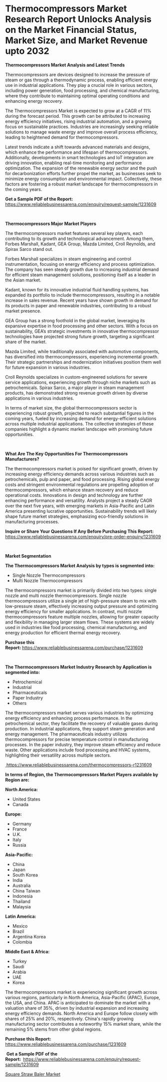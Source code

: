 <p><h1>Thermocompressors Market Research Report Unlocks Analysis on the Market Financial Status, Market Size, and Market Revenue upto 2032</h1></p><p><strong>Thermocompressors Market Analysis and Latest Trends</strong></p>
<p><p>Thermocompressors are devices designed to increase the pressure of steam or gas through a thermodynamic process, enabling efficient energy use in industrial applications. They play a crucial role in various sectors, including power generation, food processing, and chemical manufacturing, where they contribute to maintaining optimal operating conditions and enhancing energy recovery.</p><p>The Thermocompressors Market is expected to grow at a CAGR of 11% during the forecast period. This growth can be attributed to increasing energy efficiency initiatives, rising industrial automation, and a growing focus on sustainable practices. Industries are increasingly seeking reliable solutions to manage waste energy and improve overall process efficiency, leading to heightened demand for thermocompressors.</p><p>Latest trends indicate a shift towards advanced materials and designs, which enhance the performance and lifespan of thermocompressors. Additionally, developments in smart technologies and IoT integration are driving innovation, enabling real-time monitoring and performance optimization. The expansion of the renewable energy sector and the push for decarbonization efforts further propel the market, as businesses seek to minimize energy consumption and environmental impact. Collectively, these factors are fostering a robust market landscape for thermocompressors in the coming years.</p></p>
<p><strong>Get a Sample PDF of the Report:&nbsp;</strong> <a href="https://www.reliablebusinessarena.com/enquiry/request-sample/1231609?utm_campaign=2113&utm_medium=2&utm_source=Github&utm_content=ia&utm_term=23022025&utm_id=thermocompressors">https://www.reliablebusinessarena.com/enquiry/request-sample/1231609</a></p>
<p>&nbsp;</p>
<p><strong>Thermocompressors Major Market Players</strong></p>
<p><p>The thermocompressors market features several key players, each contributing to its growth and technological advancement. Among them, Forbes Marshall, Kadant, GEA Group, Mazda Limited, Croll Reynolds, and Spirax Sarco stand out.</p><p>Forbes Marshall specializes in steam engineering and control instrumentation, focusing on energy efficiency and process optimization. The company has seen steady growth due to increasing industrial demand for efficient steam management solutions, positioning itself as a leader in the Asian market. </p><p>Kadant, known for its innovative industrial fluid handling systems, has expanded its portfolio to include thermocompressors, resulting in a notable increase in sales revenue. Recent years have shown growth in demand for its products in paper and renewable industries, contributing to a robust market presence.</p><p>GEA Group has a strong foothold in the global market, leveraging its expansive expertise in food processing and other sectors. With a focus on sustainability, GEA’s strategic investments in innovative thermocompressor technologies have projected strong future growth, targeting a significant share of the market.</p><p>Mazda Limited, while traditionally associated with automotive components, has diversified into thermocompressors, experiencing incremental growth. Their strategic partnerships and modernization initiatives position them well for future expansion in various industries.</p><p>Croll Reynolds specializes in custom-engineered solutions for severe service applications, experiencing growth through niche markets such as petrochemicals. Spirax Sarco, a major player in steam management products, has demonstrated strong revenue growth driven by diverse applications in various industries.</p><p>In terms of market size, the global thermocompressors sector is experiencing robust growth, projected to reach substantial figures in the coming years, fueled by increasing demand for energy-efficient solutions across multiple industrial applications. The collective strategies of these companies highlight a dynamic market landscape with promising future opportunities.</p></p>
<p>&nbsp;</p>
<p><strong>What Are The Key Opportunities For Thermocompressors Manufacturers?</strong></p>
<p><p>The thermocompressors market is poised for significant growth, driven by increasing energy efficiency demands across various industries such as petrochemicals, pulp and paper, and food processing. Rising global energy costs and stringent environmental regulations are propelling adoption of thermocompressors, which enhance steam recovery and reduce operational costs. Innovations in design and technology are further enhancing performance and versatility. Analysts project a steady CAGR over the next five years, with emerging markets in Asia-Pacific and Latin America presenting lucrative opportunities. Sustainability trends will likely shape future market strategies, emphasizing eco-friendly solutions in manufacturing processes.</p></p>
<p><strong>Inquire or Share Your Questions If Any Before Purchasing This Report:</strong> <a href="https://www.reliablebusinessarena.com/enquiry/pre-order-enquiry/1231609?utm_campaign=2113&utm_medium=2&utm_source=Github&utm_content=ia&utm_term=23022025&utm_id=thermocompressors">https://www.reliablebusinessarena.com/enquiry/pre-order-enquiry/1231609</a></p>
<p>&nbsp;</p>
<p><strong>Market Segmentation</strong></p>
<p><strong>The Thermocompressors Market Analysis by types is segmented into:</strong></p>
<p><ul><li>Single Nozzle Thermocompressors</li><li>Multi Nozzle Thermocompressors</li></ul></p>
<p><p>The thermocompressors market is primarily divided into two types: single nozzle and multi nozzle thermocompressors. Single nozzle thermocompressors utilize a single jet of high-pressure steam to mix with low-pressure steam, effectively increasing output pressure and optimizing energy efficiency for smaller applications. In contrast, multi nozzle thermocompressors feature multiple nozzles, allowing for greater capacity and flexibility in managing larger steam flows. These systems are widely used in industries like food processing, chemical manufacturing, and energy production for efficient thermal energy recovery.</p></p>
<p><strong>Purchase this Report:&nbsp;</strong><a href="https://www.reliablebusinessarena.com/purchase/1231609?utm_campaign=2113&utm_medium=2&utm_source=Github&utm_content=ia&utm_term=23022025&utm_id=thermocompressors">https://www.reliablebusinessarena.com/purchase/1231609</a></p>
<p>&nbsp;</p>
<p><strong>The Thermocompressors Market Industry Research by Application is segmented into:</strong></p>
<p><ul><li>Petrochemical</li><li>Industrial</li><li>Pharmaceuticals</li><li>Paper Industry</li><li>Others</li></ul></p>
<p><p>The thermocompressors market serves various industries by optimizing energy efficiency and enhancing process performance. In the petrochemical sector, they facilitate the recovery of valuable gases during production. In industrial applications, they support steam generation and energy management. The pharmaceuticals industry utilizes thermocompressors for precise temperature control in manufacturing processes. In the paper industry, they improve steam efficiency and reduce waste. Other applications include food processing and HVAC systems, highlighting their versatility across multiple sectors.</p></p>
<p><a href="https://www.reliablebusinessarena.com/thermocompressors-r1231609?utm_campaign=2113&utm_medium=2&utm_source=Github&utm_content=ia&utm_term=23022025&utm_id=thermocompressors">&nbsp;https://www.reliablebusinessarena.com/thermocompressors-r1231609</a></p>
<p><strong>In terms of Region, the Thermocompressors Market Players available by Region are:</strong></p>
<p>
    <p> <strong> North America: </strong>
        <ul>
            <li>United States</li>
            <li>Canada</li>
        </ul>
        </p> 
    <p> <strong> Europe: </strong>
        <ul>
            <li>Germany</li>
            <li>France</li>
            <li>U.K.</li>
            <li>Italy</li>
            <li>Russia</li>
        </ul>
        </p> 
    <p> <strong> Asia-Pacific: </strong>
        <ul>
            <li>China</li>
            <li>Japan</li>
            <li>South Korea</li>
            <li>India</li>
            <li>Australia</li>
            <li>China Taiwan</li>
            <li>Indonesia</li>
            <li>Thailand</li>
            <li>Malaysia</li>
        </ul>
        </p> 
    <p> <strong> Latin America: </strong>
        <ul>
            <li>Mexico</li>
            <li>Brazil</li>
            <li>Argentina Korea</li>
            <li>Colombia</li>
        </ul>
        </p> 
    <p> <strong> Middle East & Africa: </strong>
        <ul>
            <li>Turkey</li>
            <li>Saudi</li>
            <li>Arabia</li>
            <li>UAE</li>
            <li>Korea</li>
        </ul>
    </p>
    </p>
<p><p>The thermocompressors market is experiencing significant growth across various regions, particularly in North America, Asia-Pacific (APAC), Europe, the USA, and China. APAC is anticipated to dominate the market with a valuation share of 35%, driven by industrial expansion and increasing energy efficiency demands. North America and Europe follow closely with shares of 25% and 20%, respectively. China's rapidly growing manufacturing sector contributes a noteworthy 15% market share, while the remaining 5% stems from other global regions.</p></p>
<p><strong>Purchase this Report: </strong><a href="https://www.reliablebusinessarena.com/purchase/1231609?utm_campaign=2113&utm_medium=2&utm_source=Github&utm_content=ia&utm_term=23022025&utm_id=thermocompressors">https://www.reliablebusinessarena.com/purchase/1231609</a></p>
<p>&nbsp;<strong>Get a Sample PDF of the Report:&nbsp;&nbsp;</strong><a href="https://www.reliablebusinessarena.com/enquiry/request-sample/1231609?utm_campaign=2113&utm_medium=2&utm_source=Github&utm_content=ia&utm_term=23022025&utm_id=thermocompressors">https://www.reliablebusinessarena.com/enquiry/request-sample/1231609</a></p>
<p><strong></strong></p>
<p><p><a href="https://github.com/mharielmesa/Market-Research-Report-List-5/blob/main/square-straw-baler-market.md?utm_campaign=2113&utm_medium=2&utm_source=Github&utm_content=ia&utm_term=23022025&utm_id=thermocompressors">Square Straw Baler Market</a></p></p>